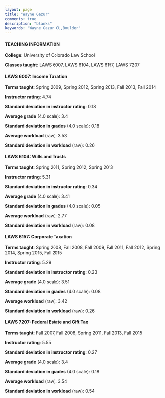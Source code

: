 ```yaml
---
layout: page
title: "Wayne Gazur" 
comments: true
description: "blanks"
keywords: "Wayne Gazur,CU,Boulder"
---
```

<head>
<script src="https://ajax.googleapis.com/ajax/libs/jquery/2.1.3/jquery.min.js"></script>
<script src="https://dl.dropboxusercontent.com/s/pc42nxpaw1ea4o9/highcharts.js?dl=0"></script>
<!-- <script src="../assets/js/highcharts.js"></script> -->
<style type="text/css">@font-face {
	font-family: "Bebas Neue";
	src: url(https://www.filehosting.org/file/details/544349/BebasNeue Regular.otf) format("opentype");
	}
	h1.Bebas { 
		font-family: "Bebas Neue", Verdana, Tahoma;
	}
</style>
</head>
	   
#### TEACHING INFORMATION

**College**: University of Colorado Law School

**Classes taught**: LAWS 6007, LAWS 6104, LAWS 6157, LAWS 7207

#### LAWS 6007: Income Taxation

**Terms taught**: Spring 2009, Spring 2012, Spring 2013, Fall 2013, Fall 2014

**Instructor rating**: 4.74

**Standard deviation in instructor rating**: 0.18

**Average grade** (4.0 scale): 3.4

**Standard deviation in grades** (4.0 scale): 0.18

**Average workload** (raw): 3.53

**Standard deviation in workload** (raw): 0.26

#### LAWS 6104: Wills and Trusts

**Terms taught**: Spring 2011, Spring 2012, Spring 2013

**Instructor rating**: 5.31

**Standard deviation in instructor rating**: 0.34

**Average grade** (4.0 scale): 3.41

**Standard deviation in grades** (4.0 scale): 0.05

**Average workload** (raw): 2.77

**Standard deviation in workload** (raw): 0.08

#### LAWS 6157: Corporate Taxation

**Terms taught**: Spring 2008, Fall 2008, Fall 2009, Fall 2011, Fall 2012, Spring 2014, Spring 2015, Fall 2015

**Instructor rating**: 5.29

**Standard deviation in instructor rating**: 0.23

**Average grade** (4.0 scale): 3.51

**Standard deviation in grades** (4.0 scale): 0.08

**Average workload** (raw): 3.42

**Standard deviation in workload** (raw): 0.26

#### LAWS 7207: Federal Estate and Gift Tax

**Terms taught**: Fall 2007, Fall 2008, Spring 2011, Fall 2013, Fall 2015

**Instructor rating**: 5.55

**Standard deviation in instructor rating**: 0.27

**Average grade** (4.0 scale): 3.4

**Standard deviation in grades** (4.0 scale): 0.18

**Average workload** (raw): 3.54

**Standard deviation in workload** (raw): 0.54

